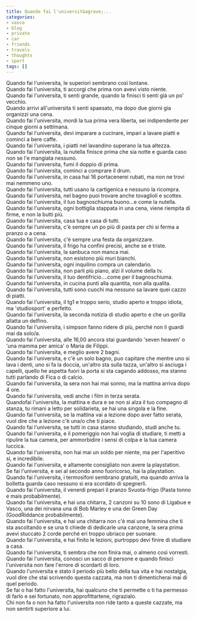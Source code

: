 ```yaml
---
title: Quando fai l'universit&agrave;...
categories:
- vasco
- blog
- private
- car
- friends
- travels
- thoughts
- sport
tags: []
---
```

Quando fai l'universita, le superiori sembrano così lontane.  
Quando fai l'universita, ti accorgi che prima non avevi visto niente.  
Quando fai l'universita, ti senti grande, quando la finisci ti senti già un
po' vecchio.  
Quando arrivi all'universita ti senti spaesato, ma dopo due giorni gia
organizzi una cena.  
Quando fai l'universita, mordi la tua prima vera liberta, sei indipendente per
cinque giorni a settimana.  
Quando fai l'universita, devi imparare a cucinare, impari a lavare piatti e
cominci a bere caffe.  
Quando fai l'universita, i piatti nel lavandino superano la tua altezza.  
Quando fai l'universita, la nutella finisce prima che sia notte e guarda caso
non se l'e mangiata nessuno.  
Quando fai l'universita, fumi il doppio di prima.  
Quando fai l'universita, cominci a comprare il drum.  
Quando fai l'universita, in casa hai 16 portacenerei rubati, ma non ne trovi
mai nemmeno uno.  
Quando fai l'universita, tutti usano la cartigenica e nessuno la ricompra.  
Quando fai l'universita, nel bagno puoi trovare anche tovaglioli e scottex.  
Quando fai l'universita, il tuo bagnoschiuma buono...e come la nutella.  
Quando fai l'universita, ogni bottiglia stappata in una cena, viene riempita
di firme, e non la butti più.  
Quando fai l'universita, casa tua e casa di tutti.  
Quando fai l'universita, c'è sempre un po più di pasta per chi si ferma a
pranzo o a cena.  
Quando fai l'universita, c'è sempre una festa da organizzare.  
Quando fai l'universita, il frigo ha confini precisi, anche se e triste.  
Quando fai l'universita, la sanbuca non manca mai.  
Quando fai l'universita, non esistono più muri bianchi.  
Quando fai l'universita, ogni inquilino compra un calendario.  
Quando fai l'universita, non parli più piano, alzi il volume della tv.  
Quando fai l'universita, il tuo dentifricio....come per il bagnoschiuma.  
Quando fai l'universita, in cucina punti alla quantita, non alla qualita.  
Quando fai l'universita, tutti sono cuochi ma nessuno sa lavare quei cazzo di
piatti.  
Quando fai l'universita, il tg1 e troppo serio, studio aperto e troppo idiota,
ma 'studiosport' e perfetto.  
Quando fai l'universita, la seconda notizia di studio aperto e che un gorilla
allatta un delfino.  
Quando fai l'universita, i simpson fanno ridere di più, perché non li guardi
mai da solo/a.  
Quando fai l'universita, alle 16,00 ancora stai guardando 'seven heaven' o
'una mamma per amica' o Maria de Filippi.  
Quando fai l'universita, e meglio avere 2 bagni.  
Quando fai l'universita, e c'è un solo bagno, puo capitare che mentre uno si
lava i denti, uno si fa la doccia, un'altro sta sulla tazza, un'altro si
asciuga i capelli, quello he aspetta fuori la porta si sta cagando addosso, ma
stanno tutti parlando di Fica o di calcio.  
Quando fai l'universita, la sera non hai mai sonno, ma la mattina arriva dopo
4 ore.  
Quando fai l'universita, vedi anche i film in terza serata.  
Quandofai l'universita, la mattina e dura e se non si alza il tuo compagno di
stanza, tu rimani a letto per solidarieta, se hai una singola e la fine.  
Quando fai l'universita, se la mattina vai a lezione dopo aver fatto serata,
vuol dire che a lezione c'è una/o che ti piace.  
Quando fai l'universita, se tutti in casa stanno studiando, studi anche tu.  
Quando fai l'universita, e il pomeriggio non hai voglia di studiare, ti metti
a ripulire la tua camera, per ammorbidire i sensi di colpa e la tua camera
luccica.  
Quando fai l'universita, non hai mai un soldo per niente, ma per l'aperitivo
si, e incredibile.  
Quando fai l'universita, e altamente consigliato non avere la playstation.  
Se fai l'universita, e sei al secondo anno fuoricorso, hai la playstation.  
Quando fai l'universita, i termosifoni sembrano gratuiti, ma quando arriva la
bolletta guarda caso nessuno si era scordato di spegnerli.  
Quando fai l'universita, il venerdi prepari il pranzo Svuota-frigo (Pasta
tonno e mais probabilmente).  
Quando fai l'universita, e hai una chitarra, 2 canzoni su 10 sono di Ligabue e
Vasco, una dei nirvana una di Bob Marley e una dei Green Day (GoodRiddance
probabilmente).  
Quando fai l'universita, e hai una chitarra non c'è mai una femmina che ti sta
ascoltando e se una ti chiede di dedicarle una canzone, la sera prima avevi
stuccato 2 corde perché eri troppo ubriaco per suonare.  
Quando fai l'universita, e hai finito le lezioni, purtroppo devi finire di
studiare a casa.  
Quando fai l'universita, ti sembra che non finira mai, o almeno così vorresti.  
Quando fai l'universita, conosci un sacco di persone e quando finisci
l'universita non fare l'errore di scordarti di loro.  
Quando l'universita e stato il periodo più bello della tua vita e hai
nostalgia, vuol dire che stai scrivendo questa cazzata, ma non ti
dimenticherai mai di quel periodo.  
Se fai o hai fatto l'universita, hai qualcuno che ti permette o ti ha permesso
di farlo e sei fortunato, non approfittartene, rigrazialo.  
Chi non fa o non ha fatto l'universita non ride tanto a queste cazzate, ma non
sentirti superiore a lui.

